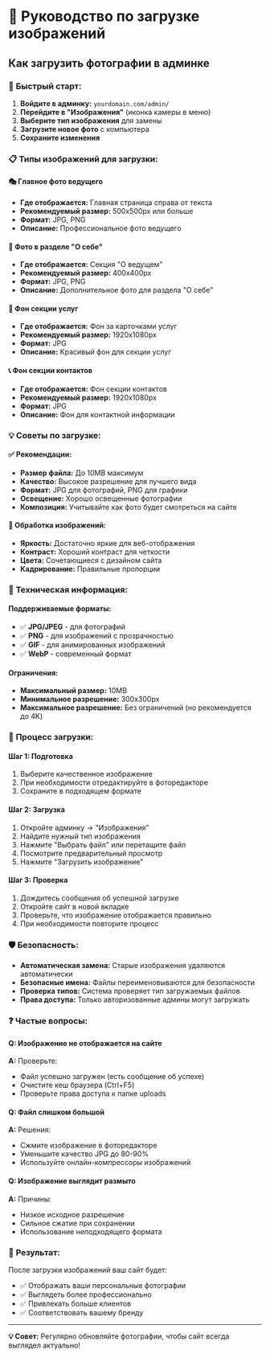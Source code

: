 # 📸 Руководство по загрузке изображений

## Как загрузить фотографии в админке

### 🚀 **Быстрый старт:**

1. **Войдите в админку:** `yourdomain.com/admin/`
2. **Перейдите в "Изображения"** (иконка камеры в меню)
3. **Выберите тип изображения** для замены
4. **Загрузите новое фото** с компьютера
5. **Сохраните изменения**

### 📋 **Типы изображений для загрузки:**

#### 🎭 **Главное фото ведущего**
- **Где отображается:** Главная страница справа от текста
- **Рекомендуемый размер:** 500x500px или больше
- **Формат:** JPG, PNG
- **Описание:** Профессиональное фото ведущего

#### 👤 **Фото в разделе "О себе"**
- **Где отображается:** Секция "О ведущем" 
- **Рекомендуемый размер:** 400x400px
- **Формат:** JPG, PNG
- **Описание:** Дополнительное фото для раздела "О себе"

#### 🎪 **Фон секции услуг**
- **Где отображается:** Фон за карточками услуг
- **Рекомендуемый размер:** 1920x1080px
- **Формат:** JPG
- **Описание:** Красивый фон для секции услуг

#### 📞 **Фон секции контактов**
- **Где отображается:** Фон секции контактов
- **Рекомендуемый размер:** 1920x1080px
- **Формат:** JPG
- **Описание:** Фон для контактной информации

### 💡 **Советы по загрузке:**

#### ✅ **Рекомендации:**
- **Размер файла:** До 10MB максимум
- **Качество:** Высокое разрешение для лучшего вида
- **Формат:** JPG для фотографий, PNG для графики
- **Освещение:** Хорошо освещенные фотографии
- **Композиция:** Учитывайте как фото будет смотреться на сайте

#### 🎨 **Обработка изображений:**
- **Яркость:** Достаточно яркие для веб-отображения
- **Контраст:** Хороший контраст для четкости
- **Цвета:** Сочетающиеся с дизайном сайта
- **Кадрирование:** Правильные пропорции

### 🔧 **Техническая информация:**

#### **Поддерживаемые форматы:**
- ✅ **JPG/JPEG** - для фотографий
- ✅ **PNG** - для изображений с прозрачностью
- ✅ **GIF** - для анимированных изображений
- ✅ **WebP** - современный формат

#### **Ограничения:**
- **Максимальный размер:** 10MB
- **Минимальное разрешение:** 300x300px
- **Максимальное разрешение:** Без ограничений (но рекомендуется до 4K)

### 🚀 **Процесс загрузки:**

#### **Шаг 1: Подготовка**
1. Выберите качественное изображение
2. При необходимости отредактируйте в фоторедакторе
3. Сохраните в подходящем формате

#### **Шаг 2: Загрузка**
1. Откройте админку → "Изображения"
2. Найдите нужный тип изображения
3. Нажмите "Выбрать файл" или перетащите файл
4. Посмотрите предварительный просмотр
5. Нажмите "Загрузить изображение"

#### **Шаг 3: Проверка**
1. Дождитесь сообщения об успешной загрузке
2. Откройте сайт в новой вкладке
3. Проверьте, что изображение отображается правильно
4. При необходимости повторите процесс

### 🛡️ **Безопасность:**

- **Автоматическая замена:** Старые изображения удаляются автоматически
- **Безопасные имена:** Файлы переименовываются для безопасности
- **Проверка типов:** Система проверяет тип загружаемых файлов
- **Права доступа:** Только авторизованные админы могут загружать

### ❓ **Частые вопросы:**

#### **Q: Изображение не отображается на сайте**
**A:** Проверьте:
- Файл успешно загружен (есть сообщение об успехе)
- Очистите кеш браузера (Ctrl+F5)
- Проверьте права доступа к папке uploads

#### **Q: Файл слишком большой**
**A:** Решения:
- Сжмите изображение в фоторедакторе
- Уменьшите качество JPG до 80-90%
- Используйте онлайн-компрессоры изображений

#### **Q: Изображение выглядит размыто**
**A:** Причины:
- Низкое исходное разрешение
- Сильное сжатие при сохранении
- Использование неподходящего формата

### 🎯 **Результат:**

После загрузки изображений ваш сайт будет:
- ✅ Отображать ваши персональные фотографии
- ✅ Выглядеть более профессионально
- ✅ Привлекать больше клиентов
- ✅ Соответствовать вашему бренду

---

**💡 Совет:** Регулярно обновляйте фотографии, чтобы сайт всегда выглядел актуально!

